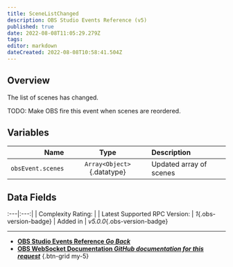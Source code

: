 ```yaml
---
title: SceneListChanged
description: OBS Studio Events Reference (v5)
published: true
date: 2022-08-08T11:05:29.279Z
tags: 
editor: markdown
dateCreated: 2022-08-08T10:58:41.504Z
---
```


## Overview
The list of scenes has changed.

TODO: Make OBS fire this event when scenes are reordered.

## Variables
Name | Type | Description | 
----:|:----:|:------------|
`obsEvent.scenes` | `Array<Object>`{.datatype} | Updated array of scenes

## Data Fields
:---|:---:|
| Complexity Rating: | <span class="stars stars--2"></span>
| Latest Supported RPC Version: | *1*{.obs-version-badge}
| Added in | *v5.0.0*{.obs-version-badge}

---

- [<i class="mdi mdi-chevron-left"></i>**OBS Studio Events Reference *Go Back***](/en/Broadcasters/OBS/Events)
- [<i class="mdi mdi-github"></i> **OBS WebSocket Documentation *GitHub documentation for this request***](https://github.com/obsproject/obs-websocket/blob/master/docs/generated/protocol.md#scenelistchanged)
{.btn-grid my-5}